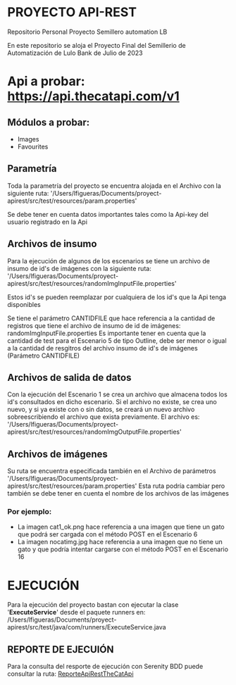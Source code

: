 # PROYECTO API-REST
Repositorio Personal Proyecto Semillero automation LB

En este repositorio se aloja el Proyecto Final del Semillerio de Automatización de Lulo Bank de Julio de 2023

# Api a probar: https://api.thecatapi.com/v1
## Módulos a probar:
- Images
- Favourites


## Parametría
Toda la parametría del proyecto se encuentra alojada en el Archivo con la siguiente ruta:
'/Users/lfigueras/Documents/proyect-apirest/src/test/resources/param.properties'

Se debe tener en cuenta datos importantes tales como la Api-key del usuario registrado en la Api


## Archivos de insumo
Para la ejecución de algunos de los escenarios se tiene un archivo de insumo de id's de imágenes con la siguiente ruta:
'/Users/lfigueras/Documents/proyect-apirest/src/test/resources/randomImgInputFile.properties'

Estos id's se pueden reemplazar por cualquiera de los id's que la Api tenga disponibles

Se tiene el parámetro CANTIDFILE que hace referencia a la cantidad de registros que tiene el archivo de insumo de id de imágenes: randomImgInputFile.properties
Es importante tener en cuenta que la cantidad de test para el Escenario 5 de tipo Outline, debe ser menor o igual a la cantidad de resgitros del archivo insumo de id's de imágenes (Parámetro CANTIDFILE)

## Archivos de salida de datos
Con la ejecución del Escenario 1 se crea un archivo que almacena todos los id's consultados en dicho escenario.
Si el archivo no existe, se crea uno nuevo, y si ya existe con o sin datos, se creará un nuevo archivo sobreescribiendo el archivo que exista previamente.
El archivo es: '/Users/lfigueras/Documents/proyect-apirest/src/test/resources/randomImgOutputFile.properties'

## Archivos de imágenes
Su ruta se encuentra especificada también en el Archivo de parámetros '/Users/lfigueras/Documents/proyect-apirest/src/test/resources/param.properties'
Esta ruta podría cambiar pero también se debe tener en cuenta el nombre de los archivos de las imágenes

### Por ejemplo:
- La imagen cat1_ok.png hace referencia a una imagen que tiene un gato que podrá ser cargada con el método POST en el Escenario 6
- La imagen nocatimg.jpg hace referencia a una imagen que no tiene un gato y que podría intentar cargarse con el método POST en el Escenario 16


# EJECUCIÓN
Para la ejecución del proyecto bastan con ejecutar la clase '**ExecuteService**' desde el paquete runners en:
/Users/lfigueras/Documents/proyect-apirest/src/test/java/com/runners/ExecuteService.java

## REPORTE DE EJECUIÓN
Para la consulta del resporte de ejecución con Serenity BDD puede consultar la ruta:
[ReporteApiRestTheCatApi](file:///Users/lfigueras/Documents/proyect-apirest/target/site/serenity/index.html)




